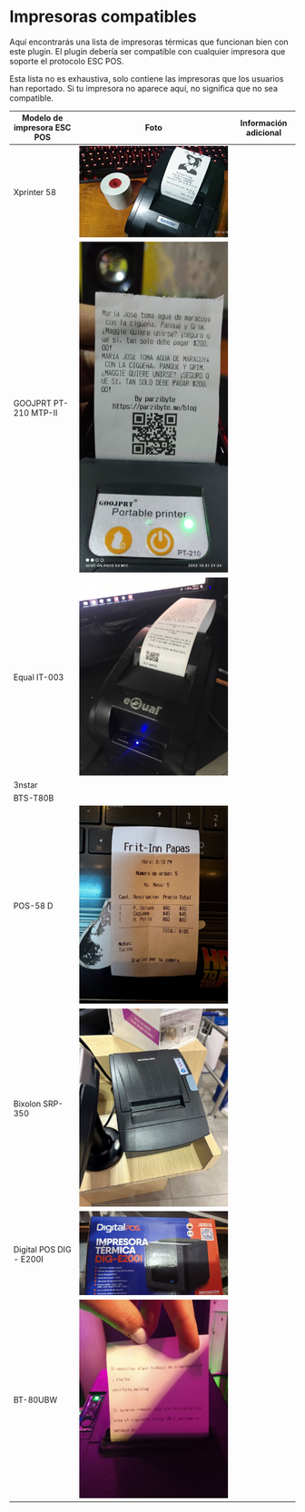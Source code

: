 # Impresoras compatibles
Aquí encontrarás una lista de impresoras térmicas que funcionan bien con este plugin. El plugin debería ser compatible con cualquier impresora que soporte el protocolo ESC POS.

Esta lista no es exhaustiva, solo contiene las impresoras que los usuarios han reportado. Si tu impresora no aparece aquí, no significa que no sea compatible.


| Modelo de impresora ESC POS | Foto | Información adicional |
|-- | -- | -- |
| Xprinter 58 | ![Xprinter 58](../printers_pictures/xprinter_58.jpg) | 
| GOOJPRT PT-210 MTP-II |![GOOJPRT PT-210 MTP-II](../printers_pictures/goojprt_pt-210_mtp-ii.jpg) | 
| Equal IT-003| ![Equal IT-003](../printers_pictures/equal_IT-003.jpg) | |
| 3nstar  | | |
| BTS-T80B | | |
| POS-58 D| ![POS-58 D](../printers_pictures/POS-58%20D.png) | |
| Bixolon SRP-350 | ![Bixolon SRP-350 ](../printers_pictures/Bixolon_SRP-350.jpg) | |
| Digital POS DIG - E200I| ![Digital POS DIG - E200I](../printers_pictures/DigitalPos_DIG_E200I.jpg) | |
| BT-80UBW | ![BT-80UBW](../printers_pictures/BT-80UBW.jpg) | |